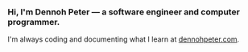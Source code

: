 ### Hi, I'm Dennoh Peter &mdash; a software engineer and computer programmer.

I'm always coding and documenting what I learn at [dennohpeter.com](https://dennohpeter.com).

